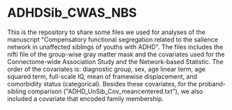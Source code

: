 # ADHDSib_CWAS_NBS
This is the repository to share some files we used for analyses of the manuscript "Compensatory functional segregation related to the salience network in unaffected siblings of youths with ADHD".
The files includes the nifti file of the group-wise gray matter mask and the covariates used for the Connectome-wide Association Study and the Network-based Statistic. 
The order of the covariates is: diagnostic group, sex, age linear term, age squared term, full-scale IQ, mean of framewise displacement, and comorbidity status (categorical). Besides these covariates, for the proband-sibling comparison ("ADHD_UnSib_Cov_meancentered.txt"), we also included a covariate that encoded family membership.    
